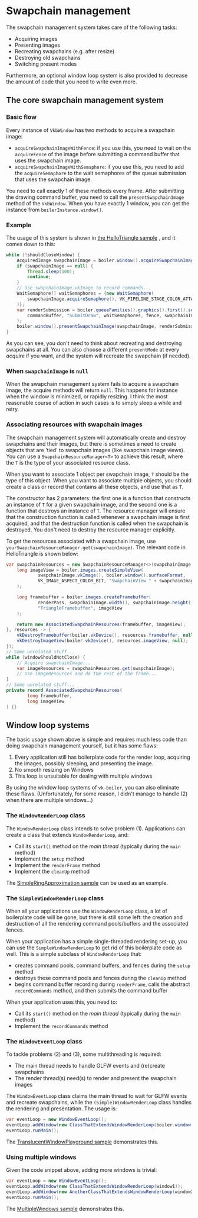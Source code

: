 # Swapchain management

The swapchain management system takes care of the following tasks:
- Acquiring images
- Presenting images
- Recreating swapchains (e.g. after resize)
- Destroying old swapchains
- Switching present modes

Furthermore, an optional window loop system is also provided to
decrease the amount of code that you need to write even more.

## The core swapchain management system
### Basic flow
Every instance of `VkbWindow` has two methods to acquire a swapchain image:
- `acquireSwapchainImageWithFence`: if you use this, you need to wait on
the `acquireFence` of the image before submitting a command buffer that
uses the swapchain image.
- `acquireSwapchainImageWithSemaphore`: if you use this, you need to
add the `acquireSemaphore` to the wait semaphores of the queue submission
that uses the swapchain image.

You need to call exactly 1 of these methods every frame. After submitting
the drawing command buffer, you need to call the `presentSwapchainImage`
method of the `VkbWindow`. When you have exactly 1 window, you can get the
instance from `boilerInstance.window()`.

### Example
The usage of this system is shown in
[the HelloTriangle sample](../samples/src/main/java/com/github/knokko/boiler/samples/HelloTriangle.java)
, and it comes down to this:
```java
while (!shouldCloseWindow) {
	AcquiredImage swapchainImage = boiler.window().acquireSwapchainImageWithSemaphore(presentMode);
	if (swapchainImage == null) {
		Thread.sleep(100);
		continue;
	}
	// Use swapchainImage.vkImage to record commands...
	WaitSemaphore[] waitSemaphores = {new WaitSemaphore(
		swapchainImage.acquireSemaphore(), VK_PIPELINE_STAGE_COLOR_ATTACHMENT_OUTPUT_BIT
	)};
	var renderSubmission = boiler.queueFamilies().graphics().first().submit(
		commandBuffer, "SubmitDraw", waitSemaphores, fence, swapchainImage.presentSemaphore()
	);
	boiler.window().presentSwapchainImage(swapchainImage, renderSubmission);
}
```
As you can see, you don't need to think about recreating and destroying swapchains
at all. You can also choose a different `presentMode` at every *acquire* if you
want, and the system will recreate the swapchain (if needed).

### When `swapchainImage` is `null`
When the swapchain management system fails to acquire a swapchain image, the
acquire methods will return `null`. This happens for instance when the window is
minimized, or rapidly resizing. I think the most reasonable course of action in
such cases is to simply sleep a while and retry.

### Associating resources with swapchain images
The swapchain management system will automatically create and destroy swapchains
and their images, but there is sometimes a need to create objects that are
'tied' to swapchain images (like swapchain image views). You can use a
`SwapchainResourceManager<T>` to achieve this result, where the `T` is the type
of your associated resource class.

When you want to associate 1 object per swapchain image, `T` should be the type
of this object. When you want to associate multiple objects, you should create
a class or record that contains all these objects, and use that as `T`.

The constructor has 2 parameters: the first one is a function that constructs
an instance of `T` for a given swapchain image, and the second one is a
function that destroys an instance of `T`. The resource manager will ensure
that the construction function is called whenever a swapchain image is first
acquired, and that the destruction function is called when the swapchain is
destroyed. You don't need to destroy the resource manager explicitly.

To get the resources associated with a swapchain image, use
`yourSwapchainResourceManager.get(swapchainImage)`. The relevant code in
HelloTriangle is shown below:
```java
var swapchainResources = new SwapchainResourceManager<>(swapchainImage -> {
	long imageView = boiler.images.createSimpleView(
			swapchainImage.vkImage(), boiler.window().surfaceFormat,
			VK_IMAGE_ASPECT_COLOR_BIT, "SwapchainView " + swapchainImage.index()
	);

	long framebuffer = boiler.images.createFramebuffer(
			renderPass, swapchainImage.width(), swapchainImage.height(),
			"TriangleFramebuffer", imageView
	);

	return new AssociatedSwapchainResources(framebuffer, imageView);
}, resources -> {
	vkDestroyFramebuffer(boiler.vkDevice(), resources.framebuffer, null);
	vkDestroyImageView(boiler.vkDevice(), resources.imageView, null);
});
// Some unrelated stuff...
while (windowShouldNotClose) {
	// Acquire swapchainImage...
	var imageResources = swapchainResources.get(swapchainImage);
	// Use imageResources and do the rest of the frame...
}
// Some unrelated stuff...
private record AssociatedSwapchainResources(
		long framebuffer,
		long imageView
) {}
```

## Window loop systems
The basic usage shown above is simple and requires much less code than doing
swapchain management yourself, but it has some flaws:
1. Every application still has boilerplate code for the render loop,
acquiring the images, possibly sleeping, and presenting the image.
2. No smooth resizing on Windows
3. This loop is unsuitable for dealing with multiple windows

By using the window loop systems of `vk-boiler`, you can also eliminate these
flaws. (Unfortunately, for some reason, I didn't manage to handle (2) when
there are multiple windows...)

### The `WindowRenderLoop` class
The `WindowRenderLoop` class intends to solve problem (1). Applications can
create a class that extends `WindowRenderLoop`, and:
- Call its `start()` method on the *main thread* (typically during the
`main` method)
- Implement the `setup` method
- Implement the `renderFrame` method
- Implement the `cleanUp` method

The [SimpleRingApproximation sample](../samples/src/main/java/com/github/knokko/boiler/samples/SimpleRingApproximation.java)
can be used as an example.

### The `SimpleWindowRenderLoop` class
When all your applications use the `WindowRenderLoop` class, a lot of
boilerplate code will be gone, but there is still some left: the
creation and destruction of all the rendering command pools/buffers
and the associated fences.

When your application has a simple single-threaded rendering set-up,
you can use the `SimpleWindowRenderLoop` to get rid of this boilerplate
code as well. This is a simple subclass of `WindowRenderLoop` that:
- creates command pools, command buffers, and fences during the
`setup` method
- destroys these command pools and fences during the `cleanUp` method
- begins command buffer recording during `renderFrame`, calls the
abstract `recordCommands` method, and then submits the command buffer

When your application uses this, you need to:
- Call its `start()` method on the *main thread* (typically during the
`main` method)
- Implement the `recordCommands` method

### The `WindowEventLoop` class
To tackle problems (2) and (3), some multithreading is required:
- The main thread needs to handle GLFW events and (re)create swapchains
- The render thread(s) need(s) to render and present the swapchain images

The `WindowEventLoop` class claims the main thread to wait for GLFW events
and recreate swapchains, while the `(Simple)WindowRenderLoop` class
handles the rendering and presentation. The usage is:
```java
var eventLoop = new WindowEventLoop();
eventLoop.addWindow(new ClassThatExtendsWindowRenderLoop(boiler.window()));
eventLoop.runMain();
```
The [TranslucentWindowPlayground sample](../samples/src/main/java/com/github/knokko/boiler/samples/TranslucentWindowPlayground.java)
demonstrates this.

### Using multiple windows
Given the code snippet above, adding more windows is trivial:
```java
var eventLoop = new WindowEventLoop();
eventLoop.addWindow(new ClassThatExtendsWindowRenderLoop(window1));
eventLoop.addWindow(new AnotherClassThatExtendsWindowRenderLoop(window2));
eventLoop.runMain();
```
The [MultipleWindows sample](../samples/src/main/java/com/github/knokko/boiler/samples/MultipleWindows.java)
demonstrates this.